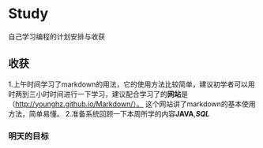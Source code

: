 # Study
自己学习编程的计划安排与收获
## 收获
1.上午时间学习了markdown的用法，它的使用方法比较简单，建议初学者可以用时两到三小时时间进行一下学习，建议配合学习了的**网站**是（http://younghz.github.io/Markdown/）。 这个网站讲了markdown的基本使用方法，简单易懂。
2.准备系统回顾一下本周所学的内容**JAVA**,***SQL***
### 明天的目标
